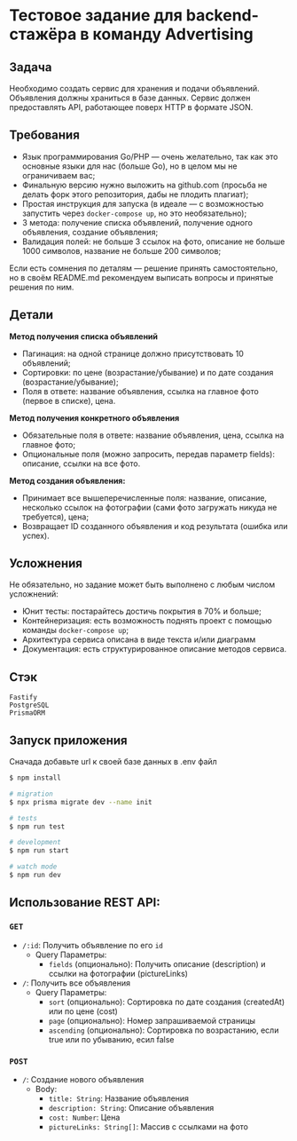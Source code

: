 # Тестовое задание для backend-стажёра в команду Advertising

## Задача

Необходимо создать сервис для хранения и подачи объявлений. Объявления должны храниться в базе данных. Сервис должен предоставлять API, работающее поверх HTTP в формате JSON.

## Требования

- Язык программирования Go/PHP — очень желательно, так как это основные языки для нас (больше Go), но в целом мы не ограничиваем вас;
- Финальную версию нужно выложить на github.com (просьба не делать форк этого репозитория, дабы не плодить плагиат);
- Простая инструкция для запуска (в идеале — с возможностью запустить через `docker-compose up`, но это необязательно);
- 3 метода: получение списка объявлений, получение одного объявления, создание объявления;
- Валидация полей: не больше 3 ссылок на фото, описание не больше 1000 символов, название не больше 200 символов;

Если есть сомнения по деталям — решение принять самостоятельно, но в своём README.md рекомендуем выписать вопросы и принятые решения по ним.

## Детали

**Метод получения списка объявлений**

- Пагинация: на одной странице должно присутствовать 10 объявлений;
- Cортировки: по цене (возрастание/убывание) и по дате создания (возрастание/убывание);
- Поля в ответе: название объявления, ссылка на главное фото (первое в списке), цена.

**Метод получения конкретного объявления**

- Обязательные поля в ответе: название объявления, цена, ссылка на главное фото;
- Опциональные поля (можно запросить, передав параметр fields): описание, ссылки на все фото.

**Метод создания объявления:**

- Принимает все вышеперечисленные поля: название, описание, несколько ссылок на фотографии (сами фото загружать никуда не требуется), цена;
- Возвращает ID созданного объявления и код результата (ошибка или успех).

## Усложнения

Не обязательно, но задание может быть выполнено с любым числом усложнений:

- Юнит тесты: постарайтесь достичь покрытия в 70% и больше;
- Контейнеризация: есть возможность поднять проект с помощью команды `docker-compose up`;
- Архитектура сервиса описана в виде текста и/или диаграмм
- Документация: есть структурированное описание методов сервиса.

## Стэк

```
Fastify
PostgreSQL
PrismaORM

```

## Запуск приложения

Сначада добавьте url к своей базе данных в .env файл

```bash
$ npm install

# migration
$ npx prisma migrate dev --name init

# tests
$ npm run test

# development
$ npm run start

# watch mode
$ npm run dev

```
## Использование REST API:

### `GET`

- `/:id`: Получить объявление по его `id`
  - Query Параметры:
    - `fields` (опционально): Получить описание (description) и ссылки на фотографии (pictureLinks)
- `/`: Получить все объявления
  - Query Параметры:
    - `sort` (опционально): Сортировка по дате создания (createdAt) или по цене (cost)
    - `page` (опционально): Номер запрашиваемой страницы
    - `ascending` (опционально): Сортировка по возрастанию, если true или по убыванию, есил false
### `POST`

- `/`: Создание нового объявления
  - Body:
    - `title: String`: Название объявления
    - `description: String`: Описание объявления
    - `cost: Number`: Цена
    - `pictureLinks: String[]`: Массив с ссылками на фото
